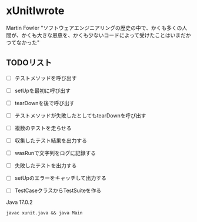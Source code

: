 # xUnitIwrote

Martin Fowler "ソフトウェアエンジニアリングの歴史の中で、かくも多くの人間が、かくも大きな恩恵を、かくも少ないコードによって受けたことはいまだかつてなかった"

## TODOリスト

- [ ] テストメソッドを呼び出す
- [ ] setUpを最初に呼び出す
- [ ] tearDownを後で呼び出す
- [ ] テストメソッドが失敗したとしてもtearDownを呼び出す
- [ ] 複数のテストを走らせる
- [ ] 収集したテスト結果を出力する
- [ ] wasRunで文字列をログに記録する
- [ ] 失敗したテストを出力する
- [ ] setUpのエラーをキャッチして出力する
- [ ] TestCaseクラスからTestSuiteを作る


Java 17.0.2
```
javac xunit.java && java Main
```